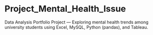 # Project_Mental_Health_Issue
Data Analysis Portfolio Project — Exploring mental health trends among university students using Excel, MySQL, Python (pandas), and Tableau.
